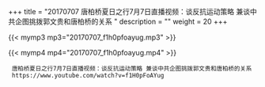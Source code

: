 +++
title = "20170707  唐柏桥夏日之行7月7日直播视频：谈反抗运动策略 兼谈中共企图挑拨郭文贵和唐柏桥的关系 "
description = ""
weight = 20
+++

{{< mymp3 mp3="20170707_f1h0pfoayug.mp3" >}}

{{< mymp4 mp4="20170707_f1h0pfoayug.mp4" >}}

     唐柏桥夏日之行7月7日直播视频：谈反抗运动策略 兼谈中共企图挑拨郭文贵和唐柏桥的关系 
     https://www.youtube.com/watch?v=f1H0pFoAYug 
     
